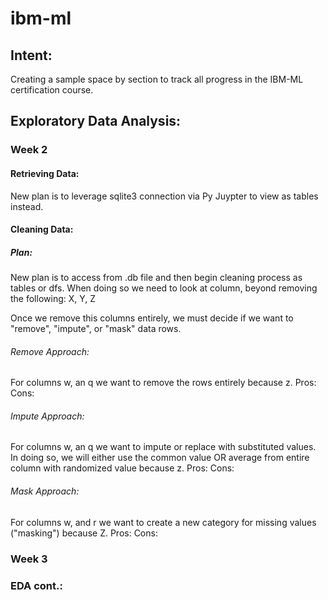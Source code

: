 # ibm-ml
## Intent: 
Creating a sample space by section to track all progress in the IBM-ML certification course. 

## Exploratory Data Analysis:
### Week 2
#### Retrieving Data: 
New plan is to leverage sqlite3 connection via Py Juypter to view as tables instead. 

#### Cleaning Data: 
##### Plan: 
New plan is to access from .db file and then begin cleaning process as tables or dfs. 
When doing so we need to look at column, beyond removing the following: 
X, Y, Z

Once we remove this columns entirely, we must decide if we want to "remove", "impute", or "mask" data rows. 
###### Remove Approach: 
For columns w, an q we want to remove the rows entirely because z. 
Pros:
Cons:

###### Impute Approach: 
For columns w, an q we want to impute or replace with substituted values. In doing so, we will either use the common value OR average from entire column with randomized value because z. 
Pros:
Cons:

###### Mask Approach: 
For columns w, and r we want to create a new category for missing values ("masking") because Z. 
Pros:
Cons:


### Week 3
### EDA cont.: 


